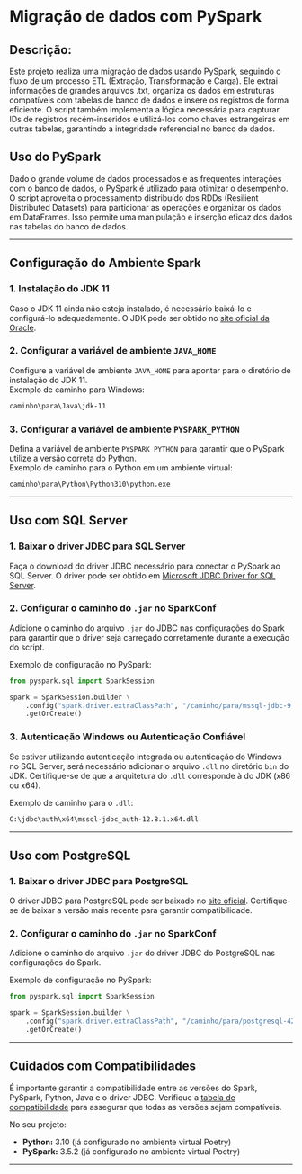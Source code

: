 # Migração de dados com PySpark

##  Descrição:

Este projeto realiza uma migração de dados usando PySpark, seguindo o fluxo de um processo ETL
(Extração, Transformação e Carga). Ele extrai informações de grandes arquivos .txt, organiza os dados em
estruturas compatíveis com tabelas de banco de dados e insere os registros de forma eficiente. O script 
também implementa a lógica necessária para capturar IDs de registros recém-inseridos e utilizá-los como
chaves estrangeiras em outras tabelas, garantindo a integridade referencial no banco de dados.

## Uso do PySpark

Dado o grande volume de dados processados e as frequentes interações com o banco de dados, o PySpark
é utilizado para otimizar o desempenho. O script aproveita o processamento distribuído dos RDDs (Resilient
Distributed Datasets) para particionar as operações e organizar os dados em DataFrames. Isso permite uma
manipulação e inserção eficaz dos dados nas tabelas do banco de dados.


---

## Configuração do Ambiente Spark

### 1. Instalação do JDK 11

Caso o JDK 11 ainda não esteja instalado, é necessário baixá-lo e configurá-lo adequadamente. O JDK pode ser obtido no [site oficial da Oracle](https://www.oracle.com/java/technologies/javase-jdk11-downloads.html).

### 2. Configurar a variável de ambiente `JAVA_HOME`

Configure a variável de ambiente `JAVA_HOME` para apontar para o diretório de instalação do JDK 11.  
Exemplo de caminho para Windows:
```bash
caminho\para\Java\jdk-11
```

### 3. Configurar a variável de ambiente `PYSPARK_PYTHON`

Defina a variável de ambiente `PYSPARK_PYTHON` para garantir que o PySpark utilize a versão correta do Python.  
Exemplo de caminho para o Python em um ambiente virtual:
```bash
caminho\para\Python\Python310\python.exe
```

---

## Uso com SQL Server

### 1. Baixar o driver JDBC para SQL Server

Faça o download do driver JDBC necessário para conectar o PySpark ao SQL Server. O driver pode ser obtido em [Microsoft JDBC Driver for SQL Server](https://docs.microsoft.com/pt-br/sql/connect/jdbc/download-microsoft-jdbc-driver-for-sql-server).

### 2. Configurar o caminho do `.jar` no SparkConf

Adicione o caminho do arquivo `.jar` do JDBC nas configurações do Spark para garantir que o driver seja carregado corretamente durante a execução do script.

Exemplo de configuração no PySpark:
```python
from pyspark.sql import SparkSession

spark = SparkSession.builder \
    .config("spark.driver.extraClassPath", "/caminho/para/mssql-jdbc-9.4.0.jre11.jar") \
    .getOrCreate()
```

### 3. Autenticação Windows ou Autenticação Confiável

Se estiver utilizando autenticação integrada ou autenticação do Windows no SQL Server, será necessário adicionar o arquivo `.dll` no diretório `bin` do JDK. Certifique-se de que a arquitetura do `.dll` corresponde à do JDK (x86 ou x64).

Exemplo de caminho para o `.dll`:
```bash
C:\jdbc\auth\x64\mssql-jdbc_auth-12.8.1.x64.dll
```

---

## Uso com PostgreSQL

### 1. Baixar o driver JDBC para PostgreSQL

O driver JDBC para PostgreSQL pode ser baixado no [site oficial](https://jdbc.postgresql.org/). Certifique-se de baixar a versão mais recente para garantir compatibilidade.

### 2. Configurar o caminho do `.jar` no SparkConf

Adicione o caminho do arquivo `.jar` do driver JDBC do PostgreSQL nas configurações do Spark.

Exemplo de configuração no PySpark:
```python
from pyspark.sql import SparkSession

spark = SparkSession.builder \
    .config("spark.driver.extraClassPath", "/caminho/para/postgresql-42.2.19.jar") \
    .getOrCreate()
```

---

## Cuidados com Compatibilidades

É importante garantir a compatibilidade entre as versões do Spark, PySpark, Python, Java e o driver JDBC. Verifique a [tabela de compatibilidade](https://community.cloudera.com/t5/Community-Articles/Spark-Python-Supportability-Matrix/ta-p/379144) para assegurar que todas as versões sejam compatíveis.

No seu projeto:
- **Python:** 3.10 (já configurado no ambiente virtual Poetry)
- **PySpark:** 3.5.2 (já configurado no ambiente virtual Poetry)

---
